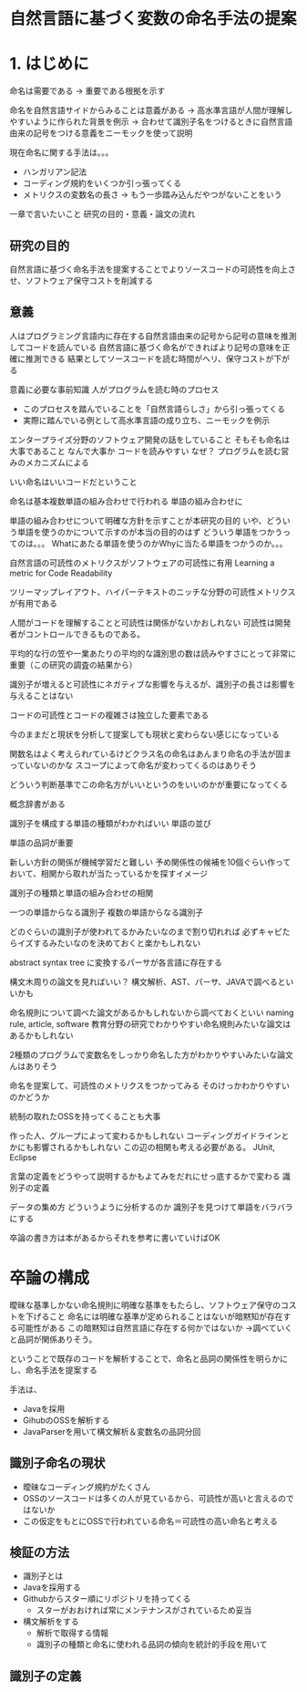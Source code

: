 # 自然言語に基づく変数の命名手法の提案

# 1. はじめに
命名は需要である
-> 重要である根拠を示す

命名を自然言語サイドからみることは意義がある
-> 高水準言語が人間が理解しやすいように作られた背景を例示
-> 合わせて識別子名をつけるときに自然言語由来の記号をつける意義をニーモックを使って説明

現在命名に関する手法は。。。
- ハンガリアン記法
- コーディング規約をいくつか引っ張ってくる
- メトリクスの変数名の長さ
-> もう一歩踏み込んだやつがないことをいう

一章で言いたいこと
研究の目的・意義・論文の流れ
## 研究の目的
自然言語に基づく命名手法を提案することでよりソースコードの可読性を向上させ、ソフトウェア保守コストを削減する

## 意義
人はプログラミング言語内に存在する自然言語由来の記号から記号の意味を推測してコードを読んでいる
自然言語に基づく命名ができればより記号の意味を正確に推測できる
結果としてソースコードを読む時間がヘリ、保守コストが下がる

意義に必要な事前知識
人がプログラムを読む時のプロセス
- このプロセスを踏んでいることを「自然言語らしさ」から引っ張ってくる
- 実際に踏んでいる例として高水準言語の成り立ち、ニーモックを例示

エンタープライズ分野のソフトウェア開発の話をしていること
そもそも命名は大事であること
なんで大事か
コードを読みやすい
なぜ？
プログラムを読む営みのメカニズムによる

いい命名はいいコードだということ


命名は基本複数単語の組み合わせで行われる
単語の組み合わせに

単語の組み合わせについて明確な方針を示すことが本研究の目的
いや、どういう単語を使うのかについて示すのが本当の目的のはず
どういう単語をつかうってのは。。。
  Whatにあたる単語を使うのかWhyに当たる単語をつかうのか。。。


自然言語の可読性のメトリクスがソフトウェアの可読性に有用
Learning a metric for Code Readability

ツリーマップレイアウト、ハイパーテキストのニッチな分野の可読性メトリクスが有用である
<!-- TODO: 根拠を調べる -->

人間がコードを理解することと可読性は関係がないかおしれない
可読性は開発者がコントロールできるものである。

平均的な行の笠や一業あたりの平均的な識別思の数は読みやすさにとって非常に重要（この研究の調査の結果から）

識別子が増えると可読性にネガティブな影響を与えるが、識別子の長さは影響を与えることはない

コードの可読性とコードの複雑さは独立した要素である

今のままだと現状を分析して提案しても現状と変わらない感じになっている

関数名はよく考えられrているけどクラス名の命名はあんまり命名の手法が固まっていないのかな
スコープによって命名が変わってくるのはありそう

どういう判断基準でこの命名方がいいというのをいいのかが重要になってくる

概念辞書がある

識別子を構成する単語の種類がわかればいい
単語の並び

単語の品詞が重要

新しい方針の関係が機械学習だと難しい
予め関係性の候補を10個ぐらい作っておいて、相関から取れが当たっているかを探すイメージ

識別子の種類と単語の組み合わせの相関

一つの単語からなる識別子
複数の単語からなる識別子

どのぐらいの識別子が使われてるかみたいなのまで割り切れれば
必ずキャピたらイズするみたいなのを決めておくと楽かもしれない

abstract syntax tree に変換するパーサが各言語に存在する

構文木周りの論文を見ればいい？
構文解析、AST、パーサ、JAVAで調べるといいかも

命名規則について調べた論文があるかもしれないから調べておくといい
naming rule, article, software
教育分野の研究でわかりやすい命名規則みたいな論文はあるかもしれない

2種類のプログラムで変数名をしっかり命名した方がわかりやすいみたいな論文んはありそう

命名を提案して、可読性のメトリクスをつかってみる
そのけっかわかりやすいのかどうか

統制の取れたOSSを持ってくることも大事

作った人、グループによって変わるかもしれない
コーディングガイドラインとかにも影響されるかもしれない
この辺の相関も考える必要がある。
JUnit, Eclipse

言葉の定義をどうやって説明するかもよてみをだれにせっ底するかで変わる
識別子の定義

データの集め方
どういうように分析するのか
識別子を見つけて単語をバラバラにする

卒論の書き方は本があるからそれを参考に書いていけばOK



# 卒論の構成
曖昧な基準しかない命名規則に明確な基準をもたらし、ソフトウェア保守のコストを下げること
命名には明確な基準が定められることはないが暗黙知が存在する可能性がある
この暗黙知は自然言語に存在する何かではないか
→調べていくと品詞が関係ありそう。

ということで既存のコードを解析することで、命名と品詞の関係性を明らかにし、命名手法を提案する

手法は、
- Javaを採用
- GihubのOSSを解析する
- JavaParserを用いて構文解析＆変数名の品詞分回

## 識別子命名の現状
- 曖昧なコーディング規約がたくさん
- OSSのソースコードは多くの人が見ているから、可読性が高いと言えるのではないか
- この仮定をもとにOSSで行われている命名＝可読性の高い命名と考える

## 検証の方法
- 識別子とは
- Javaを採用する
- Githubからスター順にリポジトリを持ってくる
  - スターがおおければ常にメンテナンスがされているため妥当
- 構文解析をする
  - 解析で取得する情報
  - 識別子の種類と命名に使われる品詞の傾向を統計的手段を用いて

## 識別子の定義



